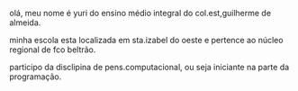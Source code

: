 olá, meu nome é yuri 
do ensino médio integral do col.est,guilherme 
de almeida.

minha escola esta localizada em sta.izabel do oeste e pertence ao núcleo regional de fco beltrão.

participo da disclipina de pens.computacional, ou seja iniciante na parte da programação.
